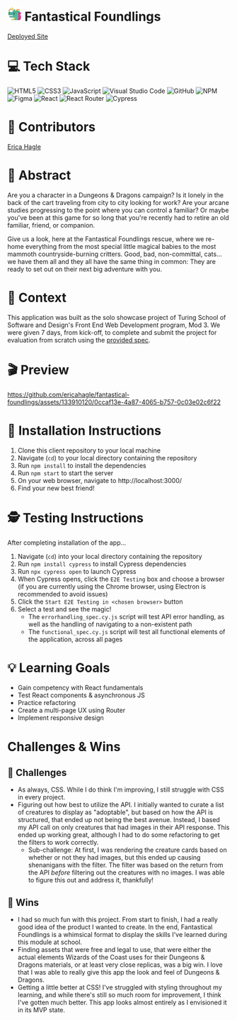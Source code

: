# <img src='public/favicon.png'> Fantastical Foundlings

[Deployed Site](https://fantastical-foundlings.vercel.app/)

# 💻 Tech Stack
![HTML5](https://img.shields.io/badge/html5-%23E34F26.svg?style=for-the-badge&logo=html5&logoColor=white)
![CSS3](https://img.shields.io/badge/css3-%231572B6.svg?style=for-the-badge&logo=css3&logoColor=white)
![JavaScript](https://img.shields.io/badge/javascript-%23323330.svg?style=for-the-badge&logo=javascript&logoColor=%23F7DF1E)
![Visual Studio Code](https://img.shields.io/badge/Visual%20Studio%20Code-0078d7.svg?style=for-the-badge&logo=visual-studio-code&logoColor=white)
![GitHub](https://img.shields.io/badge/github-%23121011.svg?style=for-the-badge&logo=github&logoColor=white)
![NPM](https://img.shields.io/badge/NPM-%23CB3837.svg?style=for-the-badge&logo=npm&logoColor=white)
![Figma](https://img.shields.io/badge/figma-%23F24E1E.svg?style=for-the-badge&logo=figma&logoColor=white)
![React](https://img.shields.io/badge/React-20232A?style=for-the-badge&logo=react&logoColor=61DAFB)
![React Router](https://img.shields.io/badge/React_Router-CA4245?style=for-the-badge&logo=react-router&logoColor=white)
![Cypress](https://img.shields.io/badge/Cypress-17202C?logo=cypress&logoColor=fff&style=for-the-badge)

# 🧠 Contributors
[Erica Hagle](https://github.com/ericahagle)

# 💭 Abstract
Are you a character in a Dungeons & Dragons campaign? Is it lonely in the back of the cart traveling from city to city looking for work? Are your arcane studies progressing to the point where you can control a familiar? Or maybe you've been at this game for so long that you're recently had to retire an old familiar, friend, or companion.

Give us a look, here at the Fantastical Foundlings rescue, where we re-home everything from the most special little magical babies to the most mammoth countryside-burning critters. Good, bad, non-committal, cats… we have them all and they all have the same thing in common: They are ready to set out on their next big adventure with you.  

# 📝 Context
This application was built as the solo showcase project of Turing School of Software and Design's Front End Web Development program, Mod 3. We were given 7 days, from kick-off, to complete and submit the project for evaluation from scratch using the [provided spec](https://frontend.turing.edu/projects/module-3/showcase.html).

# 🎬 Preview
https://github.com/ericahagle/fantastical-foundlings/assets/133910120/0ccaf13e-4a87-4065-b757-0c03e02c6f22

# 🔧 Installation Instructions
1. Clone this client repository to your local machine
2. Navigate (`cd`) to your local directory containing the repository
3. Run `npm install` to install the dependencies
4. Run `npm start` to start the server
5. On your web browser, navigate to http://localhost:3000/
6. Find your new best friend!

# 🕵️ Testing Instructions
After completing installation of the app...

1. Navigate (`cd`) into your local directory containing the repository
2. Run `npm install cypress` to install Cypress dependencies
3. Run `npx cypress open` to launch Cypress
4. When Cypress opens, click the `E2E Testing` box and choose a browser (if you are currently using the Chrome browser, using Electron is recommended to avoid issues)
5. Click the `Start E2E Testing in <chosen browser>` button
6. Select a test and see the magic!
    - The `errorhandling_spec.cy.js` script will test API error handling, as well as the handling of navigating to a non-existent path
    - The `functional_spec.cy.js` script will test all functional elements of the application, across all pages

# 💡 Learning Goals
- Gain competency with React fundamentals
- Test React components & asynchronous JS
- Practice refactoring
- Create a multi-page UX using Router
- Implement responsive design

# Challenges & Wins
## 🚧 Challenges
- As always, CSS. While I do think I'm improving, I still struggle with CSS in every project. 
- Figuring out how best to utilize the API. I initially wanted to curate a list of creatures to display as "adoptable", but based on how the API is structured, that ended up not being the best avenue. Instead, I based my API call on only creatures that had images in their API response. This ended up working great, although I had to do some refactoring to get the filters to work correctly. 
  - Sub-challenge: At first, I was rendering the creature cards based on whether or not they had images, but this ended up causing shenanigans with the filter. The filter was based on the return from the API _before_ filtering out the creatures with no images. I was able to figure this out and address it, thankfully!

## 🌟 Wins
- I had so much fun with this project. From start to finish, I had a really good idea of the product I wanted to create. In the end, Fantastical Foundlings is a whimsical format to display the skills I've learned during this module at school.
- Finding assets that were free and legal to use, that were either the actual elements Wizards of the Coast uses for their Dungeons & Dragons materials, or at least very close replicas, was a big win. I love that I was able to really give this app the look and feel of Dungeons & Dragons.
- Getting a little better at CSS! I've struggled with styling throughout my learning, and while there's still so much room for improvement, I think I've gotten much better. This app looks almost entirely as I envisioned it in its MVP state.
